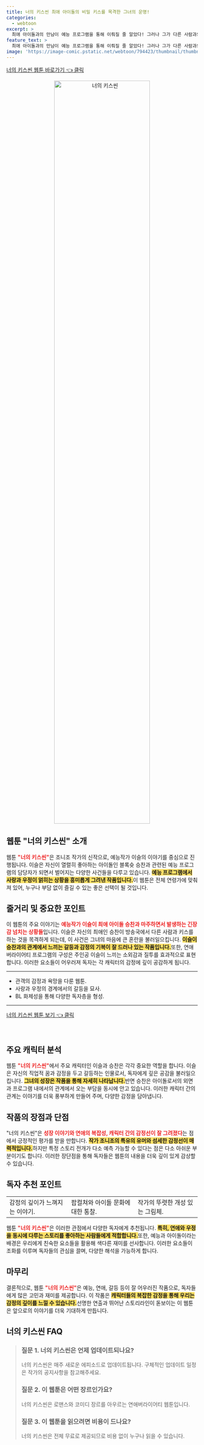 ```yaml
---
title: 너의 키스씬 최애 아이돌의 비밀 키스를 목격한 그녀의 운명!
categories:
  - webtoon
excerpt: >
  최애 아이돌과의 만남이 예능 프로그램을 통해 이뤄질 줄 알았다! 그러나 그가 다른 사람과의 몰래 키스 현장을 목격한 이슬. 사랑과 질투의 이야기가 시작된다. 클릭하여 스릴 넘치는 로맨스를 만나보세요!
feature_text: >
  최애 아이돌과의 만남이 예능 프로그램을 통해 이뤄질 줄 알았다! 그러나 그가 다른 사람과의 몰래 키스 현장을 목격한 이슬. 사랑과 질투의 이야기가 시작된다. 클릭하여 스릴 넘치는 로맨스를 만나보세요!
image: 'https://image-comic.pstatic.net/webtoon/794423/thumbnail/thumbnail_IMAG21_78b255d2-1610-4884-8226-6d2894c6fd35.jpg'
---
```


<p><a class="modoo-button" href="https://comic.naver.com/webtoon/list?titleId=794423" rel="nofollow noopener">너의 키스씬 웹툰 바로가기 👈 클릭</a></p>
<figure class="image" style="width: 50%; height: 50%; text-align: center; margin: auto;"><img alt="너의 키스씬" src="https://image-comic.pstatic.net/webtoon/794423/thumbnail/thumbnail_IMAG21_78b255d2-1610-4884-8226-6d2894c6fd35.jpg" style="width: 100%; height: 100%; object-fit: cover;"/></figure>
<h2 id="웹툰_소개">웹툰 "너의 키스씬" 소개</h2>
<p>웹툰 <b><span style="color: #ee2323;">"너의 키스씬"</span></b>은 조니조 작가의 신작으로, 예능작가 이슬의 이야기를 중심으로 진행됩니다. 이슬은 자신이 열렬히 좋아하는 아이돌인 블록슛 승찬과 관련된 예능 프로그램의 담당자가 되면서 벌어지는 다양한 사건들을 다루고 있습니다. <b><span style="background-color: #ffe066;">예능 프로그램에서 사랑과 우정이 얽히는 상황을 흥미롭게 그려낸 작품입니다.</span></b>이 웹툰은 전체 연령가에 맞춰져 있어, 누구나 부담 없이 즐길 수 있는 좋은 선택이 될 것입니다.</p>
<h2 id="줄거리및중요포인트">줄거리 및 중요한 포인트</h2>
<p>이 웹툰의 주요 이야기는 <b><span style="color: #ee2323;">예능작가 이슬이 최애 아이돌 승찬과 마주하면서 발생하는 긴장감 넘치는 상황들</span></b>입니다. 이슬은 자신의 최애인 승찬이 방송국에서 다른 사람과 키스를 하는 것을 목격하게 되는데, 이 사건은 그녀의 마음에 큰 혼란을 불러일으킵니다. <b><span style="background-color: #ffe066;">이슬이 승찬과의 관계에서 느끼는 갈등과 감정의 기복이 잘 드러나 있는 작품입니다.</span></b>또한, 연애 버라이어티 프로그램의 구성은 주인공 이슬이 느끼는 소외감과 질투를 효과적으로 표현합니다. 이러한 요소들이 어우러져 독자는 각 캐릭터의 감정에 깊이 공감하게 됩니다.</p>
<hr/>
<ul>
<li>관객의 감정과 욕망을 다룬 웹툰.</li>
<li>사랑과 우정의 경계에서의 갈등을 묘사.</li>
<li>BL 화제성을 통해 다양한 독자층을 형성.</li>
</ul>
<hr/>
<p><a class="modoo-button" href="https://m.comic.naver.com/webtoon/list?titleId=794423" rel="nofollow noopener">너의 키스씬 웹툰 보기 👈 클릭</a></p><br/>
<h2 id="주요캐릭터분석">주요 캐릭터 분석</h2>
<p>웹툰 <b><span style="color: #ee2323;">"너의 키스씬"</span></b>에서 주요 캐릭터인 이슬과 승찬은 각각 중요한 역할을 합니다. 이슬은 자신의 직업적 꿈과 감정을 두고 갈등하는 인물로서, 독자에게 깊은 공감을 불러일으킵니다. <b><span style="background-color: #ffe066;">그녀의 성장은 작품을 통해 자세히 나타납니다.</span></b>반면 승찬은 아이돌로서의 외면과 프로그램 내에서의 관계에서 오는 부담을 동시에 안고 있습니다. 이러한 캐릭터 간의 관계는 이야기를 더욱 풍부하게 만들어 주며, 다양한 감정을 담아냅니다. </p>
<h2 id="작품의장점과단점">작품의 장점과 단점</h2>
<p>"너의 키스씬"은 <b><span style="color: #ee2323;">성장 이야기와 연애의 복잡성, 캐릭터 간의 감정선이 잘 그려졌다</span></b>는 점에서 긍정적인 평가를 받을 만합니다. <b><span style="background-color: #ffe066;">작가 조니조의 특유의 유머와 섬세한 감정선이 매력적입니다.</span></b>하지만 특정 스토리 전개가 다소 예측 가능할 수 있다는 점은 다소 아쉬운 부분이기도 합니다. 이러한 장단점을 통해 독자들은 웹툰의 내용을 더욱 깊이 있게 감상할 수 있습니다.</p>
<h2 id="독자추천포인트">독자 추천 포인트</h2>
<table>
<tr>
<td>감정의 깊이가 느껴지는 이야기.</td>
<td>팝컬쳐와 아이돌 문화에 대한 통찰.</td>
<td>작가의 뚜렷한 개성 있는 그림체.</td>
</tr>
</table>
<p>웹툰 <b><span style="color: #ee2323;">"너의 키스씬"</span></b>은 이러한 관점에서 다양한 독자에게 추천됩니다. <b><span style="background-color: #ffe066;">특히, 연애와 우정을 동시에 다루는 스토리를 좋아하는 사람들에게 적합합니다.</span></b>또한, 예능과 아이돌이라는 배경은 우리에게 친숙한 요소들을 활용해 색다른 재미를 선사합니다. 이러한 요소들이 조화를 이루며 독자들의 관심을 끌며, 다양한 해석을 가능하게 합니다.</p>
<h2 id="마무리">마무리</h2>
<p>결론적으로, 웹툰 <b><span style="color: #ee2323;">"너의 키스씬"</span></b>은 예능, 연애, 갈등 등이 잘 어우러진 작품으로, 독자들에게 많은 고민과 재미를 제공합니다. 이 작품은 <b><span style="background-color: #ffe066;">캐릭터들의 복잡한 감정을 통해 우리는 감정의 깊이를 느낄 수 있습니다.</span></b>선명한 연출과 뛰어난 스토리라인이 돋보이는 이 웹툰은 앞으로의 이야기를 더욱 기대하게 만듭니다.</p>
<h2 id=너의 키스씬_FAQ>너의 키스씬 FAQ</h2>
<div itemscope="" itemtype="https://schema.org/FAQPage"> <blockquote> <div itemscope="" itemprop="mainEntity" itemtype="https://schema.org/Question"> <h3 id="질문_1" itemprop="name">질문 1. 너의 키스씬은 언제 업데이트되나요?</h3> <div itemscope="" itemprop="acceptedAnswer" itemtype="https://schema.org/Answer"> <span itemprop="text"> <p>너의 키스씬은 매주 새로운 에피소드로 업데이트됩니다. 구체적인 업데이트 일정은 작가의 공지사항을 참고해주세요.</p> </span> </div> </div> <div itemscope="" itemprop="mainEntity" itemtype="https://schema.org/Question"> <h3 id="질문_2" itemprop="name">질문 2. 이 웹툰은 어떤 장르인가요?</h3> <div itemscope="" itemprop="acceptedAnswer" itemtype="https://schema.org/Answer"> <span itemprop="text"> <p>너의 키스씬은 로맨스와 코미디 장르를 아우르는 연애버라이어티 웹툰입니다.</p> </span> </div> </div> <div itemscope="" itemprop="mainEntity" itemtype="https://schema.org/Question"> <h3 id="질문_3" itemprop="name">질문 3. 이 웹툰을 읽으려면 비용이 드나요?</h3> <div itemscope="" itemprop="acceptedAnswer" itemtype="https://schema.org/Answer"> <span itemprop="text"> <p>너의 키스씬은 전체 무료로 제공되므로 비용 없이 누구나 읽을 수 있습니다.</p> </span> </div> </div> </blockquote> </div>

